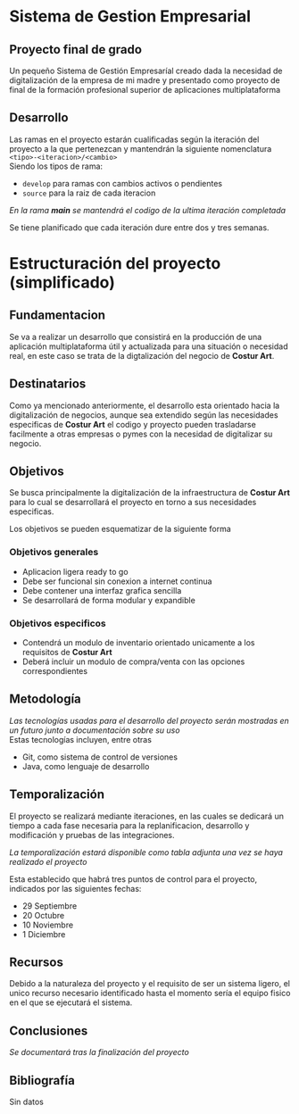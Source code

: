 # Sistema de Gestion Empresarial
## Proyecto final de grado
Un pequeño Sistema de Gestión Empresaríal creado dada la necesidad de digitalización de la empresa de mi madre y presentado como proyecto de final de la formación profesional superior de aplicaciones multiplataforma

## Desarrollo
Las ramas en el proyecto estarán cualificadas según la iteración del proyecto a la que pertenezcan y mantendrán la siguiente nomenclatura
`<tipo>-<iteracion>/<cambio>`  
Siendo los tipos de rama:
- `develop` para ramas con cambios activos o pendientes
- `source` para la raiz de cada iteracion

*En la rama **main** se mantendrá el codigo de la ultima iteración completada*

Se tiene planificado que cada iteración dure entre dos y tres semanas.
# Estructuración del proyecto (simplificado)
## Fundamentacion
Se va a realizar un desarrollo que consistirá en la producción de una aplicación multiplataforma útil y actualizada para una situación o necesidad real, en este caso se trata de la digtalización del negocio de **Costur Art**. 

## Destinatarios
Como ya mencionado anteriormente, el desarrollo esta orientado hacia la digitalización de negocios, aunque sea extendido según las necesidades especificas de **Costur Art** el codigo y proyecto pueden trasladarse facilmente a otras empresas o pymes con la necesidad de digitalizar su negocio.

## Objetivos
Se busca principalmente la digitalización de la infraestructura de **Costur Art** para lo cual se desarrollará el proyecto en torno a sus necesidades especificas.

Los objetivos se pueden esquematizar de la siguiente forma

### Objetivos generales
 - Aplicacion ligera ready to go
 - Debe ser funcional sin conexion a internet continua
 - Debe contener una interfaz grafica sencilla
 - Se desarrollará de forma modular y expandible

### Objetivos especificos
 - Contendrá un modulo de inventario orientado unicamente a los requisitos de **Costur Art**
 - Deberá incluir un modulo de compra/venta con las opciones correspondientes

## Metodología
*Las tecnologías usadas para el desarrollo del proyecto serán mostradas en un futuro junto a documentación sobre su uso*    
Estas tecnologías incluyen, entre otras
* Git, como sistema de control de versiones
* Java, como lenguaje de desarrollo

## Temporalización 
El proyecto se realizará mediante iteraciones, en las cuales se dedicará un tiempo a cada fase necesaria para la replanificacion, desarrollo y modificación y pruebas de las integraciones.

*La temporalización estará disponible como tabla adjunta una vez se haya realizado el proyecto*

Esta establecido que habrá tres puntos de control para el proyecto, indicados por las siguientes fechas:
- 29 Septiembre
- 20 Octubre
- 10 Noviembre
- 1 Diciembre

## Recursos
Debido a la naturaleza del proyecto y el requisito de ser un sistema ligero, el unico recurso necesario identificado hasta el momento sería el equipo fisico en el que se ejecutará el sistema.

## Conclusiones

*Se documentará tras la finalización del proyecto*

## Bibliografía
Sin datos